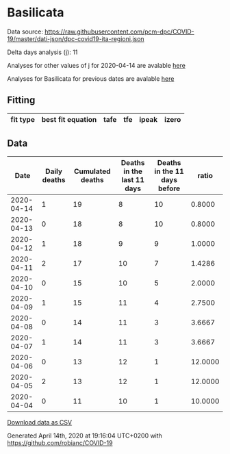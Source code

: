 # Basilicata

Data source: https://raw.githubusercontent.com/pcm-dpc/COVID-19/master/dati-json/dpc-covid19-ita-regioni.json

Delta days analysis (j): 11

Analyses for other values of j for 2020-04-14 are avalable [here](../2020-04-14/README.md)

Analyses for Basilicata for previous dates are avalable [here](../README.md)

## Fitting 
|fit type|best fit equation|tafe|tfe|ipeak|izero|
|-------|-----|--------|------|---|---|

## Data
|Date|Daily deaths|Cumulated deaths|Deaths in the last 11 days|Deaths in the 11 days before|ratio|
|----|----------|-----------|-------|--------------------|-----|
|2020-04-14|1|19|8|10|0.8000|
|2020-04-13|0|18|8|10|0.8000|
|2020-04-12|1|18|9|9|1.0000|
|2020-04-11|2|17|10|7|1.4286|
|2020-04-10|0|15|10|5|2.0000|
|2020-04-09|1|15|11|4|2.7500|
|2020-04-08|0|14|11|3|3.6667|
|2020-04-07|1|14|11|3|3.6667|
|2020-04-06|0|13|12|1|12.0000|
|2020-04-05|2|13|12|1|12.0000|
|2020-04-04|0|11|10|1|10.0000|

[Download data as CSV](COVID-19_basilicata_j11_2020-04-14.csv)

Generated April 14th, 2020 at 19:16:04 UTC+0200 with https://github.com/robianc/COVID-19
